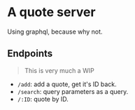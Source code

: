 # A quote server

Using graphql, because why not.

## Endpoints

> This is very much a WIP

 * `/add`: add a quote, get it's ID back.
 * `/search`: query parameters as a query.
 * `/:ID`: quote by ID.
